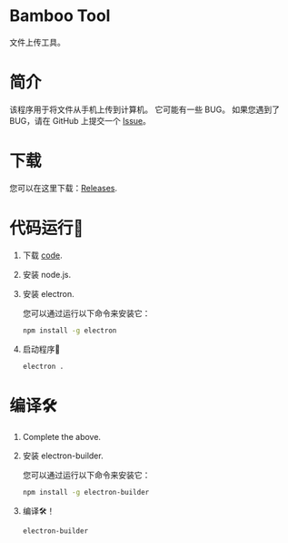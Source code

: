 # Bamboo Tool

文件上传工具。

# 简介
该程序用于将文件从手机上传到计算机。 它可能有一些 BUG。 如果您遇到了BUG，请在 GitHub 上提交一个 [Issue](https://github.com/wifi-left/BambooTool/issues)。 

# 下载
您可以在这里下载：[Releases](https://github.com/wifi-left/BambooTool/releases).

# 代码运行🚀
1. 下载 [code](https://github.com/wifi-left/BambooTool/archive/refs/heads/master.zip).

2. 安装 node.js.

3. 安装 electron.

   您可以通过运行以下命令来安装它： 

   ```bash
   npm install -g electron
   ```

4. 启动程序🚀

   ```bash
   electron .
   ```

# 编译🛠

1. Complete the above.

2. 安装 electron-builder.

   您可以通过运行以下命令来安装它：

   ```bash
   npm install -g electron-builder
   ```

3. 编译🛠！

   ```bash
   electron-builder
   ```

   